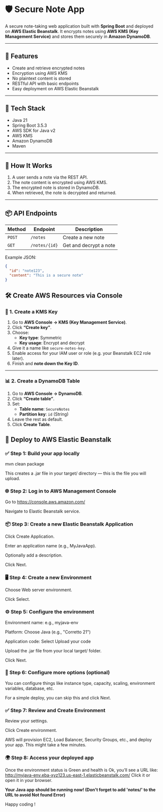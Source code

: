 # 🛡️ Secure Note App

A secure note-taking web application built with **Spring Boot** and deployed on **AWS Elastic Beanstalk**. It encrypts notes using **AWS KMS (Key Management Service)** and stores them securely in **Amazon DynamoDB**.

---

## 🔐 Features

- Create and retrieve encrypted notes
- Encryption using AWS KMS
- No plaintext content is stored
- RESTful API with basic endpoints
- Easy deployment on AWS Elastic Beanstalk

---

## 🧰 Tech Stack

- Java 21
- Spring Boot 3.5.3
- AWS SDK for Java v2
- AWS KMS
- Amazon DynamoDB
- Maven

---

## 🚀 How It Works

1. A user sends a note via the REST API.
2. The note content is encrypted using AWS KMS.
3. The encrypted note is stored in DynamoDB.
4. When retrieved, the note is decrypted and returned.

---

## 📦 API Endpoints

| Method | Endpoint     | Description             |
|--------|--------------|-------------------------|
| `POST` | `/notes`     | Create a new note       |
| `GET`  | `/notes/{id}`| Get and decrypt a note  |

Example JSON:
```json
{
  "id": "note123",
  "content": "This is a secure note"
}
```

## 🛠️ Create AWS Resources via Console

### 🔐 1. Create a KMS Key

1. Go to **AWS Console → KMS (Key Management Service)**.
2. Click **“Create key”**.
3. Choose:
   - **Key type**: Symmetric  
   - **Key usage**: Encrypt and decrypt
4. Give it a name like `secure-notes-key`.
5. Enable access for your IAM user or role (e.g. your Beanstalk EC2 role later).
6. Finish and **note down the Key ID**.

---

### 📊 2. Create a DynamoDB Table

1. Go to **AWS Console → DynamoDB**.
2. Click **“Create table”**.
3. Set:
   - **Table name**: `SecureNotes`  
   - **Partition key**: `id` (String)
4. Leave the rest as default.
5. Click **Create Table**.

   

## 🚀 Deploy to AWS Elastic Beanstalk

### ✅ Step 1: Build your app locally

mvn clean package

This creates a .jar file in your target/ directory — this is the file you will upload.

### 🌐 Step 2: Log in to AWS Management Console
Go to https://console.aws.amazon.com/

Navigate to Elastic Beanstalk service.

### 📦 Step 3: Create a new Elastic Beanstalk Application
Click Create Application.

Enter an application name (e.g., MyJavaApp).

Optionally add a description.

Click Next.

### 🖥️ Step 4: Create a new Environment
Choose Web server environment.

Click Select.

### ⚙️ Step 5: Configure the environment
Environment name: e.g., myjava-env

Platform: Choose Java (e.g., "Corretto 21")

Application code: Select Upload your code

Upload the .jar file from your local target/ folder.

Click Next.

### 🔧 Step 6: Configure more options (optional)
You can configure things like instance type, capacity, scaling, environment variables, database, etc.

For a simple deploy, you can skip this and click Next.

### ✅ Step 7: Review and Create Environment
Review your settings.

Click Create environment.

AWS will provision EC2, Load Balancer, Security Groups, etc., and deploy your app. This might take a few minutes.

### 🌍 Step 8: Access your deployed app
Once the environment status is Green and health is Ok, you’ll see a URL like:
http://myjava-env.eba-xyz123.us-east-1.elasticbeanstalk.com/
Click it or open it in your browser.

**Your Java app should be running now! (Don't forget to add 'notes/' to the URL to avoid Not found Error)**

Happy coding !
